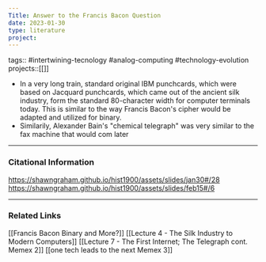 ```yaml
---
Title: Answer to the Francis Bacon Question
date: 2023-01-30
type: literature
project:
---
```

tags:: #intertwining-tecnology #analog-computing #technology-evolution 
projects::[[]]

- In a very long train, standard original IBM punchcards, which were based on Jacquard punchcards, which came out of the ancient silk industry, form the standard 80-character width for computer terminals today. This is similar to the way Francis Bacon's cipher would be adapted and utilized for binary.
- Similarily, Alexander Bain's "chemical telegraph" was very similar to the fax machine that would com later

---
### Citational Information

https://shawngraham.github.io/hist1900/assets/slides/jan30#/28
https://shawngraham.github.io/hist1900/assets/slides/feb15#/6

---

### Related Links

[[Francis Bacon Binary and More?]]
[[Lecture 4 - The Silk Industry to Modern Computers]]
[[Lecture 7 - The First Internet; The Telegraph cont. Memex 2]]
[[one tech leads to the next Memex 3]]
